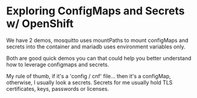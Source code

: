 # Exploring ConfigMaps and Secrets w/ OpenShift

We have 2 demos, mosquitto uses mountPaths to mount configMaps and secrets into the container and mariadb uses environment variables only.

Both are good quick demos you can that could help you better understand how to leverage configmaps and secrets.

My rule of thumb, if it's a 'config / cnf' file... then it's a configMap, otherwise, I usually look a secrets. Secrets for me usually hold TLS certificates, keys, passwords or licenses. 

